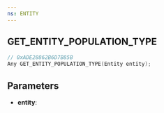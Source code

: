 ```yaml
---
ns: ENTITY
---
```

## GET_ENTITY_POPULATION_TYPE

```c
// 0xADE28862B6D7B85B
Any GET_ENTITY_POPULATION_TYPE(Entity entity);
```

## Parameters
* **entity**:
